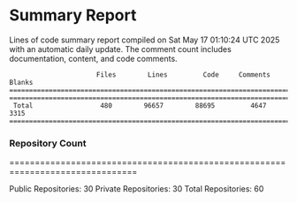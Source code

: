 # Summary Report
Lines of code summary report compiled on Sat May 17 01:10:24 UTC 2025 with an automatic daily update. The comment count includes documentation, content, and code comments.
```
                      Files        Lines         Code     Comments       Blanks
===============================================================================
===============================================================================
 Total                 480        96657        88695         4647         3315
===============================================================================
```

### Repository Count
===============================================================================

Public Repositories: 30
Private Repositories: 30
Total Repositories: 60

